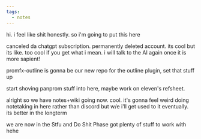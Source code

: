 ```yaml
---
tags:
  - notes
---
```

hi. i feel like shit honestly. so i'm going to put this here

canceled da chatgpt subscription. permanently deleted account. its cool but its like. too cool if you get what i mean. i will talk to the AI again once it is more sapient!

promfx-outline is gonna be our new repo for the outline plugin, set that stuff up

start shoving panprom stuff into here, maybe work on eleven's refsheet.

alright so we have notes+wiki going now. cool.
it's gonna feel weird doing notetaking in here rather than discord but w/e 
i'll get used to it eventually. its better in the longterm

we are now in the Stfu and Do Shit Phase
got plenty of stuff to work with hehe